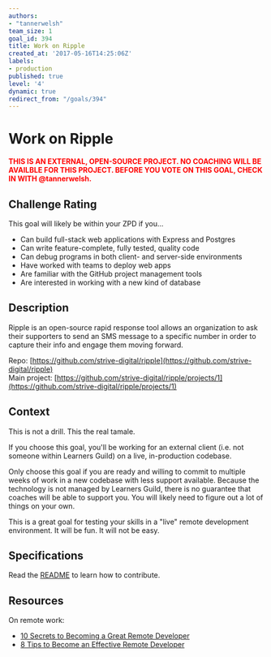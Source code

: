 ```yaml
---
authors:
- "tannerwelsh"
team_size: 1
goal_id: 394
title: Work on Ripple
created_at: '2017-05-16T14:25:06Z'
labels:
- production
published: true
level: '4'
dynamic: true
redirect_from: "/goals/394"
---
```


# Work on Ripple

<strong style="color:red;">THIS IS AN EXTERNAL, OPEN-SOURCE PROJECT. NO COACHING WILL BE AVAILBLE FOR THIS PROJECT. BEFORE YOU VOTE ON THIS GOAL, CHECK IN WITH @tannerwelsh.</strong>

## Challenge Rating

This goal will likely be within your ZPD if you...

- Can build full-stack web applications with Express and Postgres
- Can write feature-complete, fully tested, quality code
- Can debug programs in both client- and server-side environments
- Have worked with teams to deploy web apps
- Are familiar with the GitHub project management tools
- Are interested in working with a new kind of database

## Description

Ripple is an open-source rapid response tool allows an organization to ask their supporters to send an SMS message to a specific number in order to capture their info and engage them moving forward.

Repo: [https://github.com/strive-digital/ripple](https://github.com/strive-digital/ripple)
<br>Main project: [https://github.com/strive-digital/ripple/projects/1](https://github.com/strive-digital/ripple/projects/1)

## Context

This is not a drill. This the real tamale.

If you choose this goal, you'll be working for an external client (i.e. not someone within Learners Guild) on a live, in-production codebase.

Only choose this goal if you are ready and willing to commit to multiple weeks of work in a new codebase with less support available. Because the technology is not managed by Learners Guild, there is no guarantee that coaches will be able to support you. You will likely need to figure out a lot of things on your own.

This is a great goal for testing your skills in a "live" remote development environment. It will be fun. It will not be easy.

## Specifications

Read the [README](https://github.com/strive-digital/ripple) to learn how to contribute.

## Resources

On remote work:

- [10 Secrets to Becoming a Great Remote Developer](https://x-team.com/blog/10-secrets-to-becoming-a-great-remote-developer/)
- [8 Tips to Become an Effective Remote Developer](https://www.codementor.io/learn-programming/8-tips-to-become-an-effective-remote-developer)

